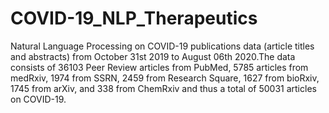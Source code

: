 # COVID-19_NLP_Therapeutics
Natural Language Processing on COVID-19 publications data (article titles and abstracts) from October 31st 2019 to  August 06th 2020.The data consists of 36103 Peer Review articles from PubMed, 5785 articles from medRxiv, 1974 from SSRN, 2459 from Research Square, 1627 from bioRxiv, 1745 from arXiv, and 338 from ChemRxiv and thus a total of 50031 articles on COVID-19.
